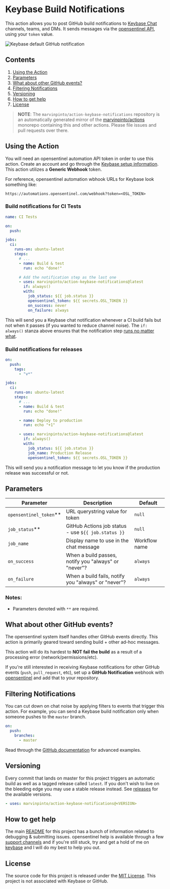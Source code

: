 # Keybase Build Notifications

This action allows you to post GitHub build notifications to [Keybase Chat](https://keybase.io/blog/keybase-chat) channels, teams, and DMs. It sends messages via the [opensentinel API](https://www.opensentinel.com), using your `token` value.

![Keybase default GitHub notification](images/keybase-gh-notification-example.png)

## Contents

1. [Using the Action](#using-the-action)
1. [Parameters](#parameters)
1. [What about other GitHub events?](#what-about-other-github-events)
1. [Filtering Notifications](#filtering-notifications)
1. [Versioning](#versioning)
1. [How to get help](#how-to-get-help)
1. [License](#license)

> **NOTE**: The `marvinpinto/action-keybase-notifications` repository is an automatically generated mirror of the [marvinpinto/actions](https://github.com/marvinpinto/actions) monorepo containing this and other actions. Please file issues and pull requests over there.

## Using the Action

You will need an opensentinel automation API token in order to use this action. Create an account and go through the [Keybase setup information](https://www.opensentinel.com/docs/integrations/keybase). This action utilizes a **Generic Webhook** token.

For reference, opensentinel automation wbhook URLs for Keybase look something like:

```text
https://automations.opensentinel.com/webhook?token=<OSL_TOKEN>
```

### Build notifications for CI Tests

```yaml
name: CI Tests

on:
  push:

jobs:
  ci:
    runs-on: ubuntu-latest
    steps:
      # ...
      - name: Build & test
        run: echo "done!"

      # Add the notification step as the last one
      - uses: marvinpinto/action-keybase-notifications@latest
        if: always()
        with:
          job_status: ${{ job.status }}
          opensentinel_token: ${{ secrets.OSL_TOKEN }}
          on_success: never
          on_failure: always
```

This will send you a Keybase chat notification whenever a CI build fails but not when it passes (if you wanted to reduce channel noise). The `if: always()` stanza above ensures that the notification step [runs no matter what](https://help.github.com/en/actions/automating-your-workflow-with-github-actions/contexts-and-expression-syntax-for-github-actions#job-status-check-functions).

### Build notifications for releases

```yaml
on:
  push:
    tags:
      - "v*"

jobs:
  ci:
    runs-on: ubuntu-latest
    steps:
      # ...
      - name: Build & test
        run: echo "done!"

      - name: Deploy to production
        run: echo "+1"

      - uses: marvinpinto/action-keybase-notifications@latest
        if: always()
        with:
          job_status: ${{ job.status }}
          job_name: Production Release
          opensentinel_token: ${{ secrets.OSL_TOKEN }}
```

This will send you a notification message to let you know if the production release was successful or not.

## Parameters

| Parameter                | Description                                          | Default       |
| ------------------------ | ---------------------------------------------------- | ------------- |
| `opensentinel_token`\*\* | URL querystring value for token                      | `null`        |
| `job_status`\*\*         | GitHub Actions job status - use `${{ job.status }}`  | `null`        |
| `job_name`               | Display name to use in the chat message              | Workflow name |
| `on_success`             | When a build passes, notify you "always" or "never"? | `always`      |
| `on_failure`             | When a build fails, notify you "always" or "never"?  | `always`      |

### Notes:

- Parameters denoted with `**` are required.

## What about other GitHub events?

The opensentinel system itself handles other GitHub events directly. This action is primarily geared toward sending build + other ad-hoc messages.

This action will do its hardest to **NOT fail the build** as a result of a processing error (network/permissions/etc).

If you're still interested in receiving Keybase notifications for other GitHub events (`push`, `pull_request`, etc), set up a **GitHub Notification** webhook with [opensentinel](https://www.opensentinel.com/docs/handlers/github-notification) and add that to your repository.

## Filtering Notifications

You can cut down on chat noise by applying filters to events that trigger this action. For example, you can send a Keybase build notification only when someone pushes to the `master` branch.

```yaml
on:
  push:
    branches:
      - master
```

Read through the [GitHub documentation](https://help.github.com/en/articles/workflow-syntax-for-github-actions) for advanced examples.

## Versioning

Every commit that lands on master for this project triggers an automatic build as well as a tagged release called `latest`. If you don't wish to live on the bleeding edge you may use a stable release instead. See [releases](../../releases/latest) for the available versions.

```yaml
- uses: marvinpinto/action-keybase-notifications@<VERSION>
```

## How to get help

The main [README](https://github.com/marvinpinto/actions/blob/master/README.md) for this project has a bunch of information related to debugging & submitting issues. opensentinel help is available through a few [support channels](https://www.opensentinel.com/docs/general/contact) and if you're still stuck, try and get a hold of me on [keybase](https://keybase.io/marvinpinto) and I will do my best to help you out.

## License

The source code for this project is released under the [MIT License](/LICENSE). This project is not associated with Keybase or GitHub.
